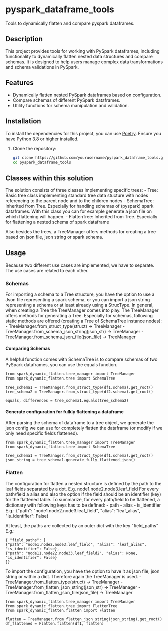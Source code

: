 # pyspark_dataframe_tools

Tools to dynamically flatten and compare pyspark dataframes.

## Description

This project provides tools for working with PySpark dataframes, including functionality to dynamically flatten nested data structures and compare schemas. It is designed to help users manage complex data transformations and schema validations in PySpark.

## Features

- Dynamically flatten nested PySpark dataframes based on configuration.
- Compare schemas of different PySpark dataframes.
- Utility functions for schema manipulation and validation.

## Installation

To install the dependencies for this project, you can use [Poetry](https://python-poetry.org/). Ensure you have Python 3.8 or higher installed.

1. Clone the repository:
   ```sh
   git clone https://github.com/yourusername/pyspark_dataframe_tools.git
   cd pyspark_dataframe_tools

## Classes within this solution

The solution consists of three classes implementing specific trees:
    - Tree: Basic tree class implementing standard tree data stucture with nodes referencing to the parent node and to the children nodes
    - SchemaTree: Inherited from Tree. Especially for handling schemas of (pyspark) spark dataframes. With this class you can for example generate a json file on which flattening will happen.
    - FlattenTree: Inherited from Tree. Especially for flattening a nested schema of spark dataframe

Also besides the trees, a TreeManager offers methods for creating a tree based on json file, json string or spark schema.

## Usage

Because two different use cases are implemented, we have to separate. The use cases are related to each other.

### Schemas

For importing a schema to a Tree structure, you have the option to use a Json file representing a spark schema, or you can import a json string representing a schema or at least already using a StrucType.
In general, when creating a Tree the TreeManager comes into play. The TreeManager offers methods for generating a Tree.
Especially for schemas, following static methods are offered (creating a Tree of SchemaTree instance nodes):
    - TreeManager.from_struct_type(struct) -> TreeManager
    - TreeManager.from_schema_json_string(json_str) -> TreeManager
    - TreeManager.from_schema_json_file(json_file) -> TreeManager

#### Comparing Schemas
A helpful function comes with SchemaTree is to compare schemas of two PySpark dataframes, you can use the equals function.

```
from spark_dynamic_flatten.tree_manager import TreeManager
from spark_dynamic_flatten.tree import SchemaTree

tree_schema1 = TreeManager.from_struct_type(df1.schema).get_root()
tree_schema2 = TreeManager.from_struct_type(df2.schema).get_root()

equals, differences = tree_schema1.equals(tree_schema2)
```

#### Generate configuration for fulkly flattening a dataframe

After parsing the schema of dataframe to a tree object, we generate the json config we can use for completely flatten the dataframe (or modify if we only need specific fields flattened).

```
from spark_dynamic_flatten.tree_manager import TreeManager
from spark_dynamic_flatten.tree import SchemaTree

tree_schema1 = TreeManager.from_struct_type(df1.schema).get_root()
json_string = tree_schema1.generate_fully_flattened_json()
```

### Flatten
 
The configuration for flatten a nested structure is defined by the path to the leaf fields separated by a dot.
E.g. node1.node2.node3.leaf_field
For every path/field a alias and also the option if the field should be an identifier (key) for the flattened table.
To summarize, for every path/field to be flattened, a dictionary with following keys has to be defined:
    - path
    - alias
    - is_identifier
E.g.:
{"path": "node1.node2.node3.leaf_field", "alias": "leaf_alias", "is_identifier": False}

At least, the paths are collected by an outer dict with the key "field_paths"
E.g.:
```
{ "field_paths": [
{"path": "node1.node2.node3.leaf_field", "alias": "leaf_alias", "is_identifier": False},
{"path": "node11.node22.node33.leaf_field2", "alias": None, "is_identifier": False}
]}
```

To import the configuration, you have the option to have it as json file, json string or within a dict. Therefore again the TreeManager is used.
    - TreeManager.from_flatten_type(struct) -> TreeManager
    - TreeManager.from_flatten_json_string(json_str) -> TreeManager
    - TreeManager.from_flatten_json_file(json_file) -> TreeManager

```
from spark_dynamic_flatten.tree_manager import TreeManager
from spark_dynamic_flatten.tree import FlattenTree
from spark_dynamic_flatten.flatten import Flatten

flatten = TreeManager.from_flatten_json_string(json_string).get_root()
df_flattened = Flatten.flatten(df1, flatten)

```